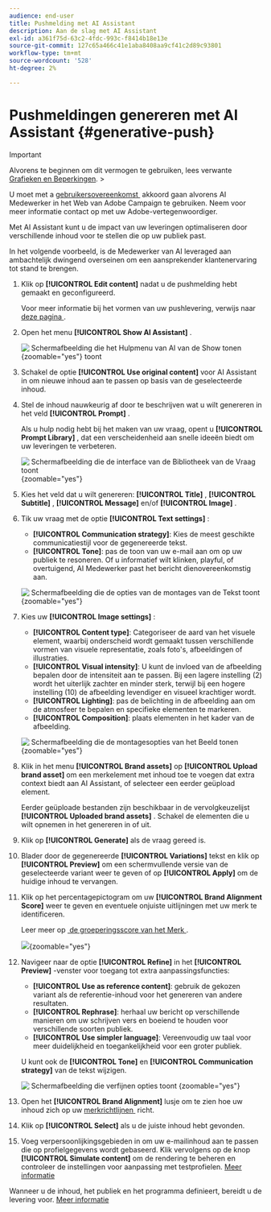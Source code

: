 ```yaml
---
audience: end-user
title: Pushmelding met AI Assistant
description: Aan de slag met AI Assistant
exl-id: a361f75d-63c2-4fdc-993c-f8414b18e13e
source-git-commit: 127c65a466c41e1aba8408aa9cf41c2d89c93801
workflow-type: tm+mt
source-wordcount: '528'
ht-degree: 2%

---
```


# Pushmeldingen genereren met AI Assistant {#generative-push}

>[!IMPORTANT]
>
>Alvorens te beginnen om dit vermogen te gebruiken, lees verwante [&#x200B; Grafieken en Beperkingen &#x200B;](generative-gs.md#generative-guardrails).
>&#x200B;></br>
>
>U moet met a [&#x200B; gebruikersovereenkomst &#x200B;](https://www.adobe.com/legal/licenses-terms/adobe-dx-gen-ai-user-guidelines.html) akkoord gaan alvorens AI Medewerker in het Web van Adobe Campaign te gebruiken. Neem voor meer informatie contact op met uw Adobe-vertegenwoordiger.

Met AI Assistant kunt u de impact van uw leveringen optimaliseren door verschillende inhoud voor te stellen die op uw publiek past.

In het volgende voorbeeld, is de Medewerker van AI leveraged aan ambachtelijk dwingend overseinen om een aansprekender klantenervaring tot stand te brengen.

1. Klik op **[!UICONTROL Edit content]** nadat u de pushmelding hebt gemaakt en geconfigureerd.

   Voor meer informatie bij het vormen van uw pushlevering, verwijs naar [&#x200B; deze pagina &#x200B;](../push/create-push.md).

1. Open het menu **[!UICONTROL Show AI Assistant]** .

   ![&#x200B; Schermafbeelding die het Hulpmenu van AI van de Show tonen &#x200B;](assets/push-genai-1.png){zoomable="yes"} toont

1. Schakel de optie **[!UICONTROL Use original content]** voor AI Assistant in om nieuwe inhoud aan te passen op basis van de geselecteerde inhoud.

1. Stel de inhoud nauwkeurig af door te beschrijven wat u wilt genereren in het veld **[!UICONTROL Prompt]** .

   Als u hulp nodig hebt bij het maken van uw vraag, opent u **[!UICONTROL Prompt Library]** , dat een verscheidenheid aan snelle ideeën biedt om uw leveringen te verbeteren.

   ![&#x200B; Schermafbeelding die de interface van de Bibliotheek van de Vraag toont &#x200B;](assets/push-genai-2.png){zoomable="yes"}

1. Kies het veld dat u wilt genereren: **[!UICONTROL Title]** , **[!UICONTROL Subtitle]** , **[!UICONTROL Message]** en/of **[!UICONTROL Image]** .

1. Tik uw vraag met de optie **[!UICONTROL Text settings]** :

   * **[!UICONTROL Communication strategy]**: Kies de meest geschikte communicatiestijl voor de gegenereerde tekst.
   * **[!UICONTROL Tone]**: pas de toon van uw e-mail aan om op uw publiek te resoneren. Of u informatief wilt klinken, playful, of overtuigend, AI Medewerker past het bericht dienovereenkomstig aan.

   ![&#x200B; Schermafbeelding die de opties van de montages van de Tekst toont &#x200B;](assets/push-genai-3.png){zoomable="yes"}

1. Kies uw **[!UICONTROL Image settings]** :

   * **[!UICONTROL Content type]**: Categoriseer de aard van het visuele element, waarbij onderscheid wordt gemaakt tussen verschillende vormen van visuele representatie, zoals foto&#39;s, afbeeldingen of illustraties.
   * **[!UICONTROL Visual intensity]**: U kunt de invloed van de afbeelding bepalen door de intensiteit aan te passen. Bij een lagere instelling (2) wordt het uiterlijk zachter en minder sterk, terwijl bij een hogere instelling (10) de afbeelding levendiger en visueel krachtiger wordt.
   * **[!UICONTROL Lighting]**: pas de belichting in de afbeelding aan om de atmosfeer te bepalen en specifieke elementen te markeren.
   * **[!UICONTROL Composition]**: plaats elementen in het kader van de afbeelding.

   ![&#x200B; Schermafbeelding die de montagesopties van het Beeld tonen &#x200B;](assets/push-genai-4.png){zoomable="yes"}

1. Klik in het menu **[!UICONTROL Brand assets]** op **[!UICONTROL Upload brand asset]** om een merkelement met inhoud toe te voegen dat extra context biedt aan AI Assistant, of selecteer een eerder geüpload element.

   Eerder geüploade bestanden zijn beschikbaar in de vervolgkeuzelijst **[!UICONTROL Uploaded brand assets]** . Schakel de elementen die u wilt opnemen in het genereren in of uit.

1. Klik op **[!UICONTROL Generate]** als de vraag gereed is.

1. Blader door de gegenereerde **[!UICONTROL Variations]** tekst en klik op **[!UICONTROL Preview]** om een schermvullende versie van de geselecteerde variant weer te geven of op **[!UICONTROL Apply]** om de huidige inhoud te vervangen.

1. Klik op het percentagepictogram om uw **[!UICONTROL Brand Alignment Score]** weer te geven en eventuele onjuiste uitlijningen met uw merk te identificeren.

   Leer meer op [&#x200B; de groeperingsscore van het Merk &#x200B;](../content/brands-score.md).

   ![](assets/push-genai-6.png){zoomable="yes"}

1. Navigeer naar de optie **[!UICONTROL Refine]** in het **[!UICONTROL Preview]** -venster voor toegang tot extra aanpassingsfuncties:

   * **[!UICONTROL Use as reference content]**: gebruik de gekozen variant als de referentie-inhoud voor het genereren van andere resultaten.
   * **[!UICONTROL Rephrase]**: herhaal uw bericht op verschillende manieren om uw schrijven vers en boeiend te houden voor verschillende soorten publiek.
   * **[!UICONTROL Use simpler language]**: Vereenvoudig uw taal voor meer duidelijkheid en toegankelijkheid voor een groter publiek.

   U kunt ook de **[!UICONTROL Tone]** en **[!UICONTROL Communication strategy]** van de tekst wijzigen.

   ![&#x200B; Schermafbeelding die verfijnen opties toont &#x200B;](assets/push-genai-5.png){zoomable="yes"}

1. Open het **[!UICONTROL Brand Alignment]** lusje om te zien hoe uw inhoud zich op uw [&#x200B; merkrichtlijnen &#x200B;](../content/brands.md) richt.

1. Klik op **[!UICONTROL Select]** als u de juiste inhoud hebt gevonden.

1. Voeg verpersoonlijkingsgebieden in om uw e-mailinhoud aan te passen die op profielgegevens wordt gebaseerd. Klik vervolgens op de knop **[!UICONTROL Simulate content]** om de rendering te beheren en controleer de instellingen voor aanpassing met testprofielen. [Meer informatie](../preview-test/preview-content.md)

Wanneer u de inhoud, het publiek en het programma definieert, bereidt u de levering voor. [Meer informatie](../monitor/prepare-send.md)